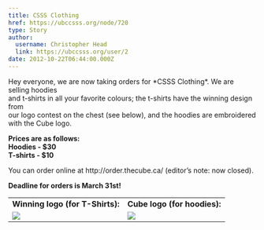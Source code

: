 ```yaml
---
title: CSSS Clothing 
href: https://ubccsss.org/node/720
type: Story
author:
  username: Christopher Head
  link: https://ubccsss.org/user/2
date: 2012-10-22T06:44:00.000Z
---
```


<div class="field field-name-body field-type-text-with-summary field-label-hidden"><div class="field-items"><div class="field-item even"><p>Hey everyone, we are now taking orders for *CSSS Clothing*.  We are selling hoodies<br>
and t-shirts in all your favorite colours; the t-shirts have the winning design from<br>
our logo contest on the chest (see below), and the hoodies are embroidered with the Cube logo.</p>
<p><b>Prices are as follows:<br>
Hoodies - $30<br>
T-shirts - $10</b></p>
<p>You can order online at http://order.thecube.ca/ (editor&#x2019;s note: now closed).</p>
<p><b>Deadline for orders is March 31st!</b></p>
<p></p><p></p><p></p><table border="0">
<tbody><tr>
<td><b>Winning logo (for T-Shirts):</b></td>
<td><b>Cube logo (for hoodies):</b></td>
</tr><tr>
<td><a href="/files/exhibitb.png" target="_blank"><img src="/files/exhibitb_small.PNG"></a></td>
<td><a href="/files/CSLogo_web.png" target="_blank"><img src="/files/CSLogo_web_small.jpg"></a></td>
</tr></tbody></table><p></p>
</div></div></div>    <footer>
          </footer>